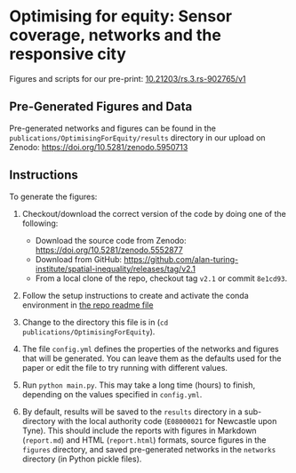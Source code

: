 # Optimising for equity: Sensor coverage, networks and the responsive city

Figures and scripts for our pre-print: [10.21203/rs.3.rs-902765/v1](https://doi.org/10.21203/rs.3.rs-902765/v1)

## Pre-Generated Figures and Data

Pre-generated networks and figures can be found in the `publications/OptimisingForEquity/results` directory in our upload on Zenodo:
https://doi.org/10.5281/zenodo.5950713


## Instructions

To generate the figures:

1. Checkout/download the correct version of the code by doing one of the following:
   - Download the source code from Zenodo: https://doi.org/10.5281/zenodo.5552877
   - Download from GitHub: https://github.com/alan-turing-institute/spatial-inequality/releases/tag/v2.1
   - From a local clone of the repo, checkout tag `v2.1` or commit `8e1cd93`.

2. Follow the setup instructions to create and activate the conda environment in [the repo readme file](../../README.md])

3. Change to the directory this file is in (`cd publications/OptimisingForEquity`).

4. The file `config.yml` defines the properties of the networks and figures that will be generated. You can leave them as the defaults used for the paper or edit the file to try running with different values.

5. Run `python main.py`. This may take a long time (hours) to finish, depending on the values specified in `config.yml`.

6. By default, results will be saved to the `results` directory in a sub-directory with the local authority code (`E08000021` for Newcastle upon Tyne). This should include the reports with figures in Markdown (`report.md`) and HTML (`report.html`) formats, source figures in the `figures` directory, and saved pre-generated networks in the `networks` directory (in Python pickle files).
